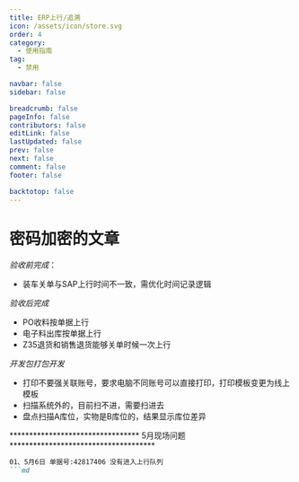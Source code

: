```yaml
---
title: ERP上行/追溯
icon: /assets/icon/store.svg
order: 4
category:
  - 使用指南
tag:
  - 禁用

navbar: false
sidebar: false

breadcrumb: false
pageInfo: false
contributors: false
editLink: false
lastUpdated: false
prev: false
next: false
comment: false
footer: false

backtotop: false
---
```


# 密码加密的文章

*验收前完成*：
<ul>
   <li>装车关单与SAP上行时间不一致，需优化时间记录逻辑</li>
</ul>

*验收后完成*
<ul>
   <li>PO收料按单据上行</li>
   <li>电子料出库按单据上行</li>
   <li>Z35退货和销售退货能够关单时候一次上行</li>
</ul>

*开发包打包开发*
<ul>
  <li>打印不要强关联账号，要求电脑不同账号可以直接打印，打印模板变更为线上模板</li>
  <li>扫描系统外的，目前扫不进，需要扫进去 </li>
  <li>盘点扫描A库位，实物是B库位的，结果显示库位差异</li>
</ul>


********************************* 5月现场问题 *************************************
```md
01、5月6日 单据号:42817406 没有进入上行队列 
```md